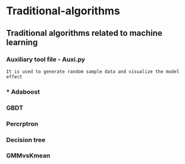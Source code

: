 # Traditional-algorithms
## Traditional algorithms related to machine learning
### Auxiliary tool file - Auxi.py
    It is used to generate random sample data and visualize the model effect
### * Adaboost
### GBDT
### Percrptron
### Decision tree
### GMMvsKmean

